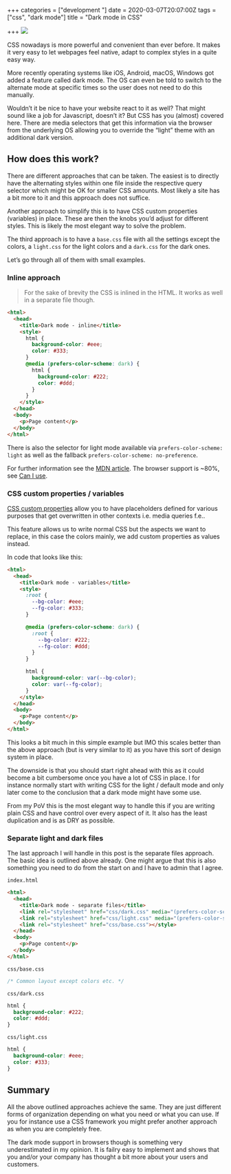 +++
categories = ["development "]
date = 2020-03-07T20:07:00Z
tags = ["css", "dark mode"]
title = "Dark mode in CSS"

+++
![](/uploads/2020/03/07/css-is-awesome.jpg)

CSS nowadays is more powerful and convenient than ever before. It makes it very easy to let webpages feel native, adapt to complex styles in a quite easy way.

More recently operating systems like iOS, Android, macOS, Windows got added a feature called dark mode. The OS can even be told to switch to the alternate mode at specific times so the user does not need to do this manually.

Wouldn’t it be nice to have your website react to it as well? That might sound like a job for Javascript, doesn’t it? But CSS has you (almost) covered here. There are media selectors that get this information via the browser from the underlying OS allowing you to override the “light” theme with an additional dark version.

## How does this work?

There are different approaches that can be taken. The easiest is to directly have the alternating styles within one file inside the respective query selector which might be OK for smaller CSS amounts. Most likely a site has a bit more to it and this approach does not suffice.

Another approach to simplify this is to have CSS custom properties (variables) in place. These are then the knobs you’d adjust for different styles. This is likely the most elegant way to solve the problem.

The third approach is to have a `base.css` file with all the settings except the colors, a `light.css` for the light colors and a `dark.css` for the dark ones.

Let’s go through all of them with small examples.

### Inline approach

> For the sake of brevity the CSS is inlined in the HTML. It works as well in a separate file though.

```html
<html>
  <head>
    <title>Dark mode - inline</title>
    <style>
      html {
        background-color: #eee;
        color: #333;
      }
      @media (prefers-color-scheme: dark) {
        html {
          background-color: #222;
          color: #ddd;
        }
      }
    </style>
  </head>
  <body>
    <p>Page content</p>
  </body>
</html>
```

There is also the selector for light mode available via `prefers-color-scheme: light` as well as the fallback `prefers-color-scheme: no-preference`.

For further information see the [MDN article](https://developer.mozilla.org/en-US/docs/Web/CSS/@media/prefers-color-scheme "prefers-color-scheme"). The browser support is \~80%, see [Can I use](https://caniuse.com/#feat=prefers-color-scheme "prefers-color-scheme media query").

### CSS custom properties / variables

[CSS custom properties](https://developer.mozilla.org/en-US/docs/Web/CSS/--* "Custom properties (--*): CSS variables") allow you to have placeholders defined for various purposes that get overwritten in other contexts i.e. media queries f.e..

This feature allows us to write normal CSS but the aspects we want to replace, in this case the colors mainly, we add custom properties as values instead.

In code that looks like this:

```html
<html>
  <head>
    <title>Dark mode - variables</title>
    <style>
      :root {
        --bg-color: #eee;
        --fg-color: #333;
      }

      @media (prefers-color-scheme: dark) {
        :root {
          --bg-color: #222;
          --fg-color: #ddd;
        }
      }

      html {
        background-color: var(--bg-color);
        color: var(--fg-color);
      }
    </style>
  </head>
  <body>
    <p>Page content</p>
  </body>
</html>
```

This looks a bit much in this simple example but IMO this scales better than the above approach (but is very similar to it) as you have this sort of design system in place.

The downside is that you should start right ahead with this as it could become a bit cumbersome once you have a lot of CSS in place. I for instance normally start with writing CSS for the light / default mode and only later come to the conclusion that a dark mode might have some use.

From my PoV this is the most elegant way to handle this if you are writing plain CSS and have control over every aspect of it. It also has the least duplication and is as DRY as possible.

### Separate light and dark files

The last approach I will handle in this post is the separate files approach. The basic idea is outlined above already. One might argue that this is also something you need to do from the start on and I have to admin that I agree.

`index.html`

```html
<html>
  <head>
    <title>Dark mode - separate files</title>
    <link rel="stylesheet" href="css/dark.css" media="(prefers-color-scheme: dark)">
    <link rel="stylesheet" href="css/light.css" media="(prefers-color-scheme: no-preference), (prefers-color-scheme: light)">
    <link rel="stylesheet" href="css/base.css"></style>
  </head>
  <body>
    <p>Page content</p>
  </body>
</html>
```

`css/base.css`

```css
/* Common layout except colors etc. */
```

`css/dark.css`

```css
html {
  background-color: #222;
  color: #ddd;
}
```

`css/light.css`

```css
html {
  background-color: #eee;
  color: #333;
}
```

## Summary

All the above outlined approaches achieve the same. They are just different forms of organization depending on what you need or what you can use. If you for instance use a CSS framework you might prefer another approach as when you are completely free.

The dark mode support in browsers though is something very underestimated in my opinion. It is failry easy to implement and shows that you and/or your company has thought a bit more about your users and customers.
